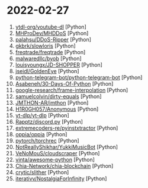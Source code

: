 # 2022-02-27

1. [ytdl-org/youtube-dl](https://github.com/ytdl-org/youtube-dl "Command-line program to download videos from YouTube.com and other video sites") [Python]
2. [MHProDev/MHDDoS](https://github.com/MHProDev/MHDDoS "Best DDoS Attack Script Python3, Cyber Attack With 36 Methods") [Python]
3. [palahsu/DDoS-Ripper](https://github.com/palahsu/DDoS-Ripper "DDos Ripper a Distributable Denied-of-Service (DDOS) attack server that cuts off targets or surrounding infrastructure in a flood of Internet traffic") [Python]
4. [gkbrk/slowloris](https://github.com/gkbrk/slowloris "Low bandwidth DoS tool. Slowloris rewrite in Python.") [Python]
5. [freqtrade/freqtrade](https://github.com/freqtrade/freqtrade "Free, open source crypto trading bot") [Python]
6. [malwaredllc/byob](https://github.com/malwaredllc/byob "An open-source post-exploitation framework for students, researchers and developers.") [Python]
7. [louisyoungx/JD-SHOPPER](https://github.com/louisyoungx/JD-SHOPPER "京东自动下单 (自动登录,指定时间预约商品,商品补货监控,自动加购物车,自动下单)") [Python]
8. [jseidl/GoldenEye](https://github.com/jseidl/GoldenEye "GoldenEye Layer 7 (KeepAlive+NoCache) DoS Test Tool") [Python]
9. [python-telegram-bot/python-telegram-bot](https://github.com/python-telegram-bot/python-telegram-bot "We have made you a wrapper you can't refuse") [Python]
10. [Asabeneh/30-Days-Of-Python](https://github.com/Asabeneh/30-Days-Of-Python "30 days of Python programming challenge is a step-by-step guide to learn the Python programming language in 30 days. This challenge may take more than100 days, follow your own pace.") [Python]
11. [google-research/frame-interpolation](https://github.com/google-research/frame-interpolation "FILM: Frame Interpolation for Large Motion, In arXiv 2022.") [Python]
12. [samuelcolvin/dirty-equals](https://github.com/samuelcolvin/dirty-equals "Doing dirty (but extremely useful) things with equals.") [Python]
13. [JMTHON-AR/jmthon](https://github.com/JMTHON-AR/jmthon "Telegram userbot in Arabic language speed and fast it import of catuserbot with some addition enjoy") [Python]
14. [H1R0GH057/Anonymous](https://github.com/H1R0GH057/Anonymous "") [Python]
15. [yt-dlp/yt-dlp](https://github.com/yt-dlp/yt-dlp "A youtube-dl fork with additional features and fixes") [Python]
16. [Rapptz/discord.py](https://github.com/Rapptz/discord.py "An API wrapper for Discord written in Python.") [Python]
17. [extremecoders-re/pyinstxtractor](https://github.com/extremecoders-re/pyinstxtractor "PyInstaller Extractor") [Python]
18. [oppia/oppia](https://github.com/oppia/oppia "A free, online learning platform to make quality education accessible for all.") [Python]
19. [pytorch/torchrec](https://github.com/pytorch/torchrec "Pytorch domain library for recommendation systems") [Python]
20. [NotReallyShikhar/YukkiMusicBot](https://github.com/NotReallyShikhar/YukkiMusicBot "A Telegram Music Bot with proper functions written in Python with Pyrogram and Py-Tgcalls.") [Python]
21. [VeNoMouS/cloudscraper](https://github.com/VeNoMouS/cloudscraper "A Python module to bypass Cloudflare's anti-bot page.") [Python]
22. [vinta/awesome-python](https://github.com/vinta/awesome-python "A curated list of awesome Python frameworks, libraries, software and resources") [Python]
23. [Chia-Network/chia-blockchain](https://github.com/Chia-Network/chia-blockchain "Chia blockchain python implementation (full node, farmer, harvester, timelord, and wallet)") [Python]
24. [crytic/slither](https://github.com/crytic/slither "Static Analyzer for Solidity") [Python]
25. [iterativv/NostalgiaForInfinity](https://github.com/iterativv/NostalgiaForInfinity "Trading strategy for the Freqtrade crypto bot") [Python]
